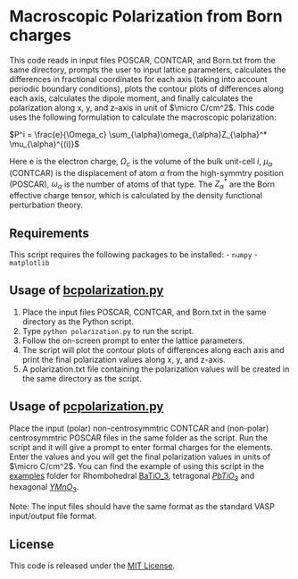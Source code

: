 # Macroscopic Polarization from Born charges
This code reads in input files POSCAR, CONTCAR, and Born.txt from the same directory, prompts the user to input lattice parameters, calculates the differences in fractional coordinates for each axis (taking into account periodic boundary conditions), plots the contour plots of differences along each axis, calculates the dipole moment, and finally calculates the polarization along x, y, and z-axis in unit of $\micro C/cm^2$. This code uses the following formulation to calculate the macroscopic polarization:

$P^i = \frac{e}{\Omega_c} \sum_{\alpha}\omega_{\alpha}Z_{\alpha}^* \mu_{\alpha}^{(i)}$

Here e is the electron charge, $\Omega_c$ is the volume of the bulk unit-cell $i$, $\mu_{\alpha}$ (CONTCAR) is the displacement of atom $\alpha$ from the high-symmtry position (POSCAR), $\omega_{\alpha}$ is the number of atoms of that type. The $Z_{\alpha}^*$ are the Born effective charge tensor, which is calculated by the density functional perturbation theory. 

## Requirements
This script requires the following packages to be installed: - `numpy` - `matplotlib`

## Usage of [bcpolarization.py](./bcpolarization.py)
1. Place the input files POSCAR, CONTCAR, and Born.txt in the same directory as the Python script. 
2. Type `python polarization.py` to run the script.
3. Follow the on-screen prompt to enter the lattice parameters.
4. The script will plot the contour plots of differences along each axis and print the final polarization values along x, y, and z-axis. 
5. A polarization.txt file containing the polarization values will be created in the same directory as the script. 

## Usage of [pcpolarization.py](./bcpolarization.py)
 Place the input (polar) non-centrosymmtric CONTCAR and (non-polar) centrosymmtric POSCAR files in the same folder as the script. Run the script and it will give a prompt to enter formal charges for the elements. Enter the values and you will get the final polarization values in units of $\micro C/cm^2$. You can find the example of using this script in the [examples](/examples) folder for Rhombohedral [BaTiO_3](example/BTO), tetragonal [$PbTiO_3$](example/PTO) and hexagonal [$YMnO_3$](example/YMO). 

 Note: The input files should have the same format as the standard VASP input/output file format. 

## License 
This code is released under the [MIT License](LICENSE).
